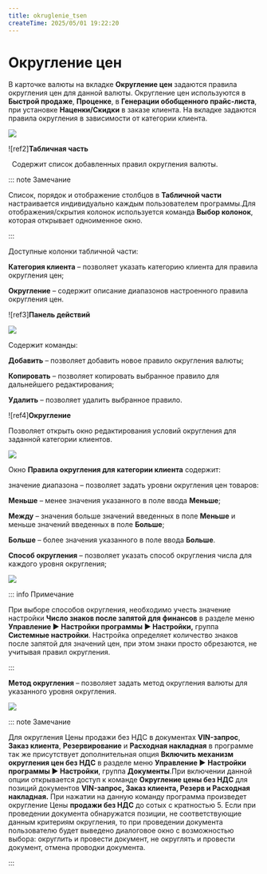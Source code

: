 ```yaml
---
title: okruglenie_tsen
createTime: 2025/05/01 19:22:20
---
```

# Округление цен

В карточке валюты на вкладке **Округление цен** задаются правила округления цен для данной валюты. Округление цен используются в **Быстрой продаже**, **Проценке**, в **Генерации обобщенного прайс-листа**, при установке **Наценки/Скидки** в заказе клиента. На вкладке задаются правила округления в зависимости от категории клиента.

![](Aspose.Words.83ab1c44-6b28-430a-a5f2-4d9e6ba1abd4.861.png)

![ref2]**Табличная часть**

` `Содержит список добавленных правил округления валюты.

::: note Замечание

Список, порядок и отображение столбцов в **Табличной части** настраивается индивидуально каждым пользователем программы.Для отображения/скрытия колонок используется команда **Выбор колонок**, которая открывает одноименное окно.

:::

Доступные колонки табличной части:

**Категория клиента** – позволяет указать категорию клиента для правила округления цен;

**Округление** – содержит описание диапазонов настроенного правила округления цен.

![ref3]**Панель действий**

![](Aspose.Words.83ab1c44-6b28-430a-a5f2-4d9e6ba1abd4.862.png)

Содержит команды:

**Добавить** – позволяет добавить новое правило округления валюты;

**Копировать** – позволяет копировать выбранное правило для дальнейшего редактирования;

**Удалить** – позволяет удалить выбранное правило.

![ref4]**Округление**

Позволяет открыть окно редактирования условий округления для заданной категории клиентов.

![](Aspose.Words.83ab1c44-6b28-430a-a5f2-4d9e6ba1abd4.863.png)

Окно **Правила округления для категории клиента** содержит:

значение диапазона – позволяет задать уровни округления цен товаров:

**Меньше** – менее значения указанного в поле ввода **Меньше**;

**Между** – значения больше значений введенных в поле **Меньше** и меньше значений введенных в поле **Больше**;

**Больше** – более значения указанного в поле ввода **Больше**.

**Способ округления** – позволяет указать способ округления числа для каждого уровня округления;

![](Aspose.Words.83ab1c44-6b28-430a-a5f2-4d9e6ba1abd4.864.png)

::: info Примечание

При выборе способов округления, необходимо учесть значение настройки **Число знаков после запятой для финансов** в разделе меню **Управление ► Настройки программы ► Настройки,** группа **Системные настройки**. Настройка определяет количество знаков после запятой для значений цен, при этом знаки просто обрезаются, не учитывая правил округления.

:::

**Метод округления** – позволяет задать метод округления валюты для указанного уровня округления.

![](Aspose.Words.83ab1c44-6b28-430a-a5f2-4d9e6ba1abd4.865.png)

::: note Замечание

Для округления Цены продажи без НДС в документах **VIN-запрос**, **Заказ клиента**, **Резервирование** и **Расходная накладная** в программе так же присутствует дополнительная опция **Включить механизм округления цен без НДС** в разделе меню **Управление ►** **Настройки программы ► Настройки**, группа **Документы**.При включении данной опции открывается доступ к команде **Округление цены без НДС** для позиций документов **VIN-запрос, Заказ клиента, Резерв и Расходная накладная.** При нажатии на данную команду программа произведет округление Цены **продажи без НДС** до сотых с кратностью 5. Если при проведении документа обнаружатся позиции, не соответствующие данным критериям округления, то при проведении документа пользователю будет выведено диалоговое окно с возможностью выбора: округлить и провести документ, не округлять и провести документ, отмена проводки документа.

:::